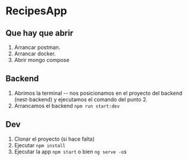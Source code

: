 # RecipesApp

## Que hay que abrir
1. Arrancar postman.
2. Arrancar docker.
3. Abrir mongo compose

## Backend
1. Abrimos la terminal -- nos posicionamos en el proyecto del backend (nest-backend) y ejecutamos el comando del punto 2.
2. Arrancamos el backend ```npm run start:dev``` 

## Dev
1. Clonar el proyecto (si hace falta)
2. Ejecutar ```npm install```
5. Ejecutar la app ```npm start``` o bien ```ng serve -o```s
